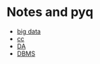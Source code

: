 # Notes and pyq
- [big data](https://github.com/codingdud/sem-6_notes-pyq/tree/main/BIG%20DATA)
- [cc](https://github.com/codingdud/sem-6_notes-pyq/tree/main/CC)
- [DA](https://github.com/codingdud/sem-6_notes-pyq/tree/main/DA)
- [DBMS](https://github.com/codingdud/sem-6_notes-pyq/tree/main/DMDW)
